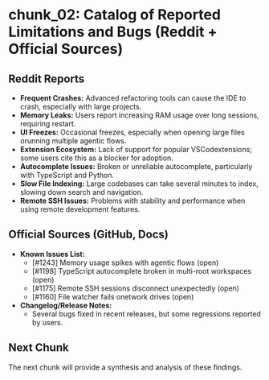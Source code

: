 # chunk_02: Catalog of Reported Limitations and Bugs (Reddit + Official Sources)

## Reddit Reports
- **Frequent Crashes:** Advanced refactoring tools can cause the IDE to crash, especially with large projects.
- **Memory Leaks:** Users report increasing RAM usage over long sessions, requiring restart.
- **UI Freezes:** Occasional freezes, especially when opening large files orunning multiple agentic flows.
- **Extension Ecosystem:** Lack of support for popular VSCodextensions; some users cite this as a blocker for adoption.
- **Autocomplete Issues:** Broken or unreliable autocomplete, particularly with TypeScript and Python.
- **Slow File Indexing:** Large codebases can take several minutes to index, slowing down search and navigation.
- **Remote SSH Issues:** Problems with stability and performance when using remote development features.

## Official Sources (GitHub, Docs)
- **Known Issues List:**
  - [#1243] Memory usage spikes with agentic flows (open)
  - [#1198] TypeScript autocomplete broken in multi-root workspaces (open)
  - [#1175] Remote SSH sessions disconnect unexpectedly (open)
  - [#1160] File watcher fails onetwork drives (open)
- **Changelog/Release Notes:**
  - Several bugs fixed in recent releases, but some regressions reported by users.

## Next Chunk
The next chunk will provide a synthesis and analysis of these findings.
